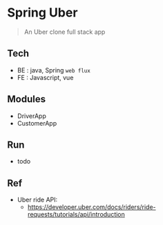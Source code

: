 # Spring Uber

> An Uber clone full stack app

## Tech

- BE : java, Spring `web flux`
- FE : Javascript, vue

## Modules

- DriverApp
- CustomerApp

## Run

- todo

## Ref

- Uber ride API:
	- https://developer.uber.com/docs/riders/ride-requests/tutorials/api/introduction